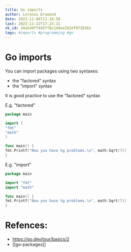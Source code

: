 ```yaml
---
title: Go imports
author: Lorenzo Drumond
date: 2023-11-06T11:16:58
last: 2023-11-22T17:23:31
zk_id: 34a549ff445ff8c1d4ee202df972b5b1
tags: #imports #programming #go
---
```



# Go imports

You can import packages using two syntaxes:
- the "factored" syntax
- the "import" syntax

It is good practice to use the "factored" syntax

E.g. "factored"
```go
package main

import (
"fmt"
"math"
)

func main() {
fmt.Printf("Now you have %g problems.\n", math.Sqrt(7))
}
```

E.g. "import"
```go
package main

import "fmt"
import "math"

func main() {
fmt.Printf("Now you have %g problems.\n", math.Sqrt(7))
}
```

# Refences:
- https://go.dev/tour/basics/2
- [[go-packages]]

